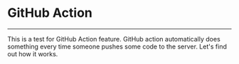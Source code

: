 # GitHub Action

---

This is a test for GitHub Action feature.
GitHub action automatically does something every time someone pushes some code to the server.
Let's find out how it works.